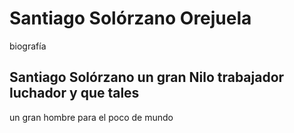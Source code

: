 
# Santiago Solórzano Orejuela 

biografía 

## Santiago Solórzano un gran Nilo trabajador luchador y que tales 

un gran hombre para el poco de mundo 
